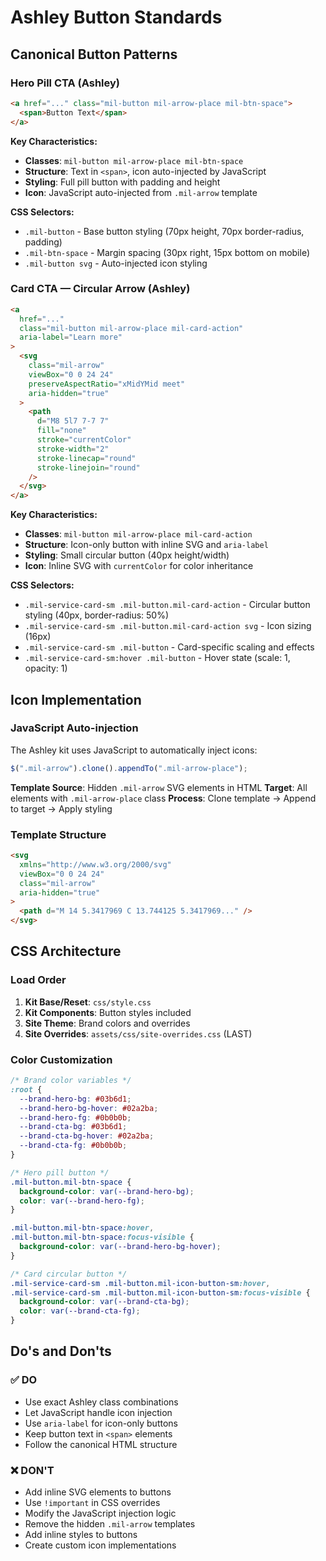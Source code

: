# Ashley Button Standards

## Canonical Button Patterns

### Hero Pill CTA (Ashley)

```html
<a href="..." class="mil-button mil-arrow-place mil-btn-space">
  <span>Button Text</span>
</a>
```

**Key Characteristics:**

- **Classes**: `mil-button mil-arrow-place mil-btn-space`
- **Structure**: Text in `<span>`, icon auto-injected by JavaScript
- **Styling**: Full pill button with padding and height
- **Icon**: JavaScript auto-injected from `.mil-arrow` template

**CSS Selectors:**

- `.mil-button` - Base button styling (70px height, 70px border-radius, padding)
- `.mil-btn-space` - Margin spacing (30px right, 15px bottom on mobile)
- `.mil-button svg` - Auto-injected icon styling

### Card CTA — Circular Arrow (Ashley)

```html
<a
  href="..."
  class="mil-button mil-arrow-place mil-card-action"
  aria-label="Learn more"
>
  <svg
    class="mil-arrow"
    viewBox="0 0 24 24"
    preserveAspectRatio="xMidYMid meet"
    aria-hidden="true"
  >
    <path
      d="M8 5l7 7-7 7"
      fill="none"
      stroke="currentColor"
      stroke-width="2"
      stroke-linecap="round"
      stroke-linejoin="round"
    />
  </svg>
</a>
```

**Key Characteristics:**

- **Classes**: `mil-button mil-arrow-place mil-card-action`
- **Structure**: Icon-only button with inline SVG and `aria-label`
- **Styling**: Small circular button (40px height/width)
- **Icon**: Inline SVG with `currentColor` for color inheritance

**CSS Selectors:**

- `.mil-service-card-sm .mil-button.mil-card-action` - Circular button styling (40px, border-radius: 50%)
- `.mil-service-card-sm .mil-button.mil-card-action svg` - Icon sizing (16px)
- `.mil-service-card-sm .mil-button` - Card-specific scaling and effects
- `.mil-service-card-sm:hover .mil-button` - Hover state (scale: 1, opacity: 1)

## Icon Implementation

### JavaScript Auto-injection

The Ashley kit uses JavaScript to automatically inject icons:

```javascript
$(".mil-arrow").clone().appendTo(".mil-arrow-place");
```

**Template Source**: Hidden `.mil-arrow` SVG elements in HTML
**Target**: All elements with `.mil-arrow-place` class
**Process**: Clone template → Append to target → Apply styling

### Template Structure

```html
<svg
  xmlns="http://www.w3.org/2000/svg"
  viewBox="0 0 24 24"
  class="mil-arrow"
  aria-hidden="true"
>
  <path d="M 14 5.3417969 C 13.744125 5.3417969..." />
</svg>
```

## CSS Architecture

### Load Order

1. **Kit Base/Reset**: `css/style.css`
2. **Kit Components**: Button styles included
3. **Site Theme**: Brand colors and overrides
4. **Site Overrides**: `assets/css/site-overrides.css` (LAST)

### Color Customization

```css
/* Brand color variables */
:root {
  --brand-hero-bg: #03b6d1;
  --brand-hero-bg-hover: #02a2ba;
  --brand-hero-fg: #0b0b0b;
  --brand-cta-bg: #03b6d1;
  --brand-cta-bg-hover: #02a2ba;
  --brand-cta-fg: #0b0b0b;
}

/* Hero pill button */
.mil-button.mil-btn-space {
  background-color: var(--brand-hero-bg);
  color: var(--brand-hero-fg);
}

.mil-button.mil-btn-space:hover,
.mil-button.mil-btn-space:focus-visible {
  background-color: var(--brand-hero-bg-hover);
}

/* Card circular button */
.mil-service-card-sm .mil-button.mil-icon-button-sm:hover,
.mil-service-card-sm .mil-button.mil-icon-button-sm:focus-visible {
  background-color: var(--brand-cta-bg);
  color: var(--brand-cta-fg);
}
```

## Do's and Don'ts

### ✅ DO

- Use exact Ashley class combinations
- Let JavaScript handle icon injection
- Use `aria-label` for icon-only buttons
- Keep button text in `<span>` elements
- Follow the canonical HTML structure

### ❌ DON'T

- Add inline SVG elements to buttons
- Use `!important` in CSS overrides
- Modify the JavaScript injection logic
- Remove the hidden `.mil-arrow` templates
- Add inline styles to buttons
- Create custom icon implementations
